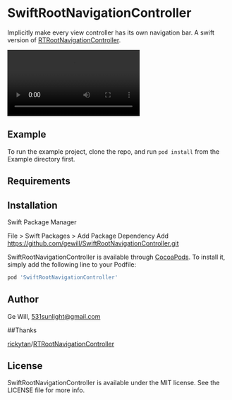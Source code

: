# SwiftRootNavigationController

Implicitly make every view controller has its own navigation bar.
A swift version of [RTRootNavigationController](https://github.com/rickytan/RTRootNavigationController).


![Demo Video](https://user-images.githubusercontent.com/12139611/113312367-c9eceb00-933c-11eb-8fd3-d442bd9fceb8.mp4)


## Example

To run the example project, clone the repo, and run `pod install` from the Example directory first.

## Requirements

## Installation

Swift Package Manager

File > Swift Packages > Add Package Dependency
Add https://github.com/gewill/SwiftRootNavigationController.git

SwiftRootNavigationController is available through [CocoaPods](https://cocoapods.org). To install
it, simply add the following line to your Podfile:

```ruby
pod 'SwiftRootNavigationController'
```

## Author

Ge Will, 531sunlight@gmail.com

##Thanks

[rickytan](https://github.com/rickytan)/[RTRootNavigationController](https://github.com/rickytan/RTRootNavigationController)

## License

SwiftRootNavigationController is available under the MIT license. See the LICENSE file for more info.
